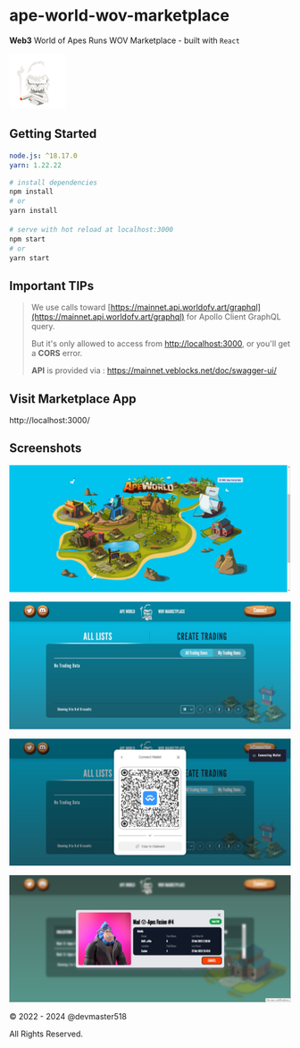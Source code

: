 # ape-world-wov-marketplace

**Web3** World of Apes Runs WOV Marketplace - built with `React`

![Ape Marketplace](ape-face.png)

## Getting Started

```yaml
node.js: ^18.17.0
yarn: 1.22.22
```

```bash
# install dependencies
npm install
# or
yarn install

# serve with hot reload at localhost:3000
npm start
# or
yarn start
```

## Important TIPs

> We use calls toward [https://mainnet.api.worldofv.art/graphql](https://mainnet.api.worldofv.art/graphql) for Apollo Client GraphQL query.
>
> But it's only allowed to access from [http://localhost:3000](http://localhost:3000), or you'll get a **CORS** error.
>
> **API** is provided via :
> https://mainnet.veblocks.net/doc/swagger-ui/

## Visit Marketplace App

http://localhost:3000/

## Screenshots

![ApeWorld screenshot01](screenshots/ape_01.png)

![ApeWorld screenshot01](screenshots/ape_02.png)

![ApeWorld screenshot01](screenshots/ape_03.png)

![ApeWorld screenshot01](screenshots/ape_04.png)

&copy; 2022 - 2024 @devmaster518

All Rights Reserved.
